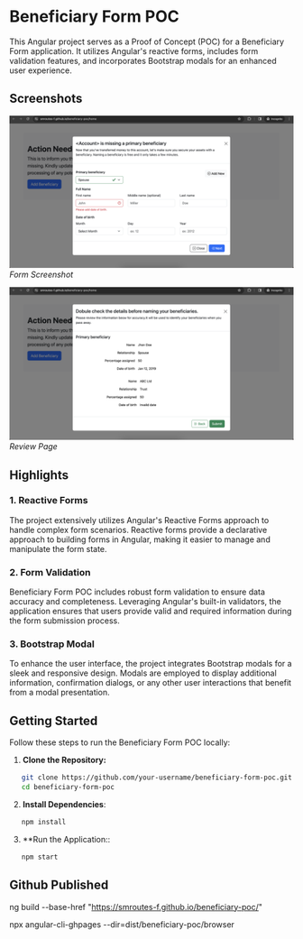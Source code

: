 # Beneficiary Form POC

This Angular project serves as a Proof of Concept (POC) for a Beneficiary Form application. It utilizes Angular's reactive forms, includes form validation features, and incorporates Bootstrap modals for an enhanced user experience.

## Screenshots

![Screenshot 1](docs/Screenshot1.png)
*Form Screenshot*

![Screenshot 2](docs/Screenshot2.png)
*Review Page*


## Highlights

### 1. Reactive Forms

The project extensively utilizes Angular's Reactive Forms approach to handle complex form scenarios. Reactive forms provide a declarative approach to building forms in Angular, making it easier to manage and manipulate the form state.

### 2. Form Validation

Beneficiary Form POC includes robust form validation to ensure data accuracy and completeness. Leveraging Angular's built-in validators, the application ensures that users provide valid and required information during the form submission process.

### 3. Bootstrap Modal

To enhance the user interface, the project integrates Bootstrap modals for a sleek and responsive design. Modals are employed to display additional information, confirmation dialogs, or any other user interactions that benefit from a modal presentation.

## Getting Started

Follow these steps to run the Beneficiary Form POC locally:

1. **Clone the Repository:**

```bash
   git clone https://github.com/your-username/beneficiary-form-poc.git
   cd beneficiary-form-poc
```

2. **Install Dependencies**:
```bash
   npm install
```

3. **Run the Application::
```bash
   npm start
```

## Github Published
ng build --base-href "https://smroutes-f.github.io/beneficiary-poc/"

npx angular-cli-ghpages --dir=dist/beneficiary-poc/browser